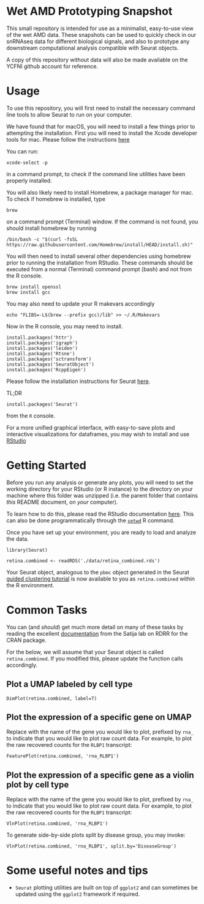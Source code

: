 # Wet AMD Prototyping Snapshot

This small repository is intended for use as a minimalist, easy-to-use
view of the wet AMD data.  These snapshots can be used to quickly check
in our snRNAseq data for different biological signals, and also to prototype
any downstream computational analysis compatible with Seurat objects.

A copy of this repository without data will also be made available on the
YCFNI github account for reference.

# Usage
To use this repository, you will first need to install the necessary command
line tools to allow Seurat to run on your computer.  

We have found that for macOS, you will need to install a few things
prior to attempting the installation. First you will need to install
the Xcode developer tools for mac. Please follow the instructions
[here](https://mac.install.guide/commandlinetools/index.html)

You can run:

    xcode-select -p

in a command prompt, to check if the command line utilities have been
properly installed.

You will also likely need to install Homebrew, a package manager for
mac. To check if homebrew is installed, type

    brew

on a command prompt (Terminal) window. If the command is not found,
you should install homebrew by running

    /bin/bash -c "$(curl -fsSL https://raw.githubusercontent.com/Homebrew/install/HEAD/install.sh)"

You will then need to install several other dependencies using homebrew
prior to running the installation from RStudio.  These commands should be
executed from a normal (Terminal) command prompt (bash) and not from the
R console.

    brew install openssl
    brew install gcc

You may also need to update your R makevars accordingly

    echo "FLIBS=-L$(brew --prefix gcc)/lib" >> ~/.R/Makevars

Now in the R console, you may need to install.

    install.packages('httr')
    install.packages('igraph')
    install.packages('leiden')
    install.packages('Rtsne')
    install.packages('sctransform')
    install.packages('SeuratObject')
    install.packages('RcppEigen')

Please follow the
installation instructions for Seurat 
[here](https://satijalab.org/seurat/articles/install.html).

TL;DR
    
    install.packages('Seurat')

from the `R` console.

For a more unified graphical interface, with easy-to-save plots and
interactive visualizations for dataframes, you may wish to install and
use [RStudio](https://www.rstudio.com/)

# Getting Started

Before you run any analysis or generate any plots, you will need to set the
working directory for your RStudio (or R instance) to the directory on your
machine where this folder was unzipped (i.e. the parent folder that
contains *this* README document, on *your* computer).

To learn how to do this, please read the RStudio documentation
[here](https://support.rstudio.com/hc/en-us/articles/200711843-Working-Directories-and-Workspaces-in-the-RStudio-IDE). This can
also be done programmatically through the 
[`setwd`](https://www.rdocumentation.org/packages/base/versions/3.6.2/topics/getwd)
R command.

Once you have set up your environment, you are ready to load and analyze the
data.

    library(Seurat)

    retina.combined <- readRDS('./data/retina_combined.rds')

Your Seurat object, analogous to the `pbmc` object generated in the
Seurat [guided clustering tutorial](https://satijalab.org/seurat/articles/pbmc3k_tutorial.html)
is now available to you as `retina.combined` within the R environment.

# Common Tasks

You can (and *should*) get much more detail on many of these tasks by reading
the excellent [documentation](https://rdrr.io/cran/Seurat/api/) from the Satija
lab on RDRR for the CRAN package.

For the below, we will assume that your Seurat object is called
`retina.combined`.  If you modified this, please update the function calls
accordingly.

## Plot a UMAP labeled by cell type

    DimPlot(retina.combined, label=T)
    
## Plot the expression of a specific gene on UMAP

Replace with the name of the gene you would like to plot, prefixed by
`rna_` to indicate that you would like to plot raw count data.
For example, to plot the raw recovered counts for the `RLBP1` transcript:

    FeaturePlot(retina.combined, 'rna_RLBP1')

## Plot the expression of a specific gene as a violin plot by cell type

Replace with the name of the gene you would like to plot, prefixed by
`rna_` to indicate that you would like to plot raw count data.
For example, to plot the raw recovered counts for the `RLBP1` transcript:

    VlnPlot(retina.combined, 'rna_RLBP1')

To generate side-by-side plots split by disease group, you may invoke:

    VlnPlot(retina.combined, 'rna_RLBP1', split.by='DiseaseGroup')

# Some useful notes and tips

- `Seurat` plotting utilities are built on top
of `ggplot2` and can sometimes be updated using the `ggplot2` framework if
required.
